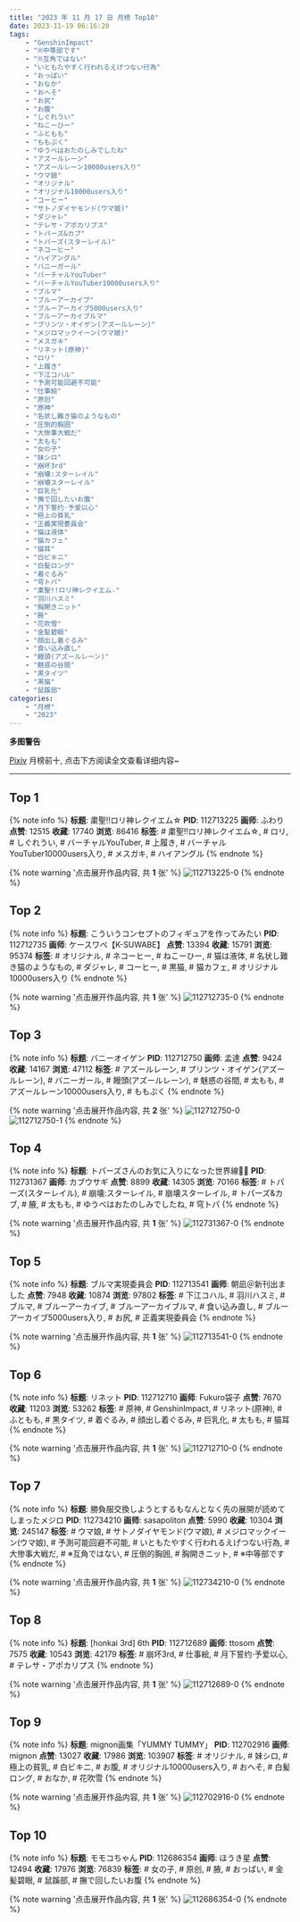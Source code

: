 ```yaml
---
title: "2023 年 11 月 17 日 月榜 Top10"
date: 2023-11-19 06:16:20
tags:
    - "GenshinImpact"
    - "※中等部です"
    - "※互角ではない"
    - "いともたやすく行われるえげつない行為"
    - "おっぱい"
    - "おなか"
    - "おへそ"
    - "お尻"
    - "お腹"
    - "しぐれうい"
    - "ねこーひー"
    - "ふともも"
    - "ももぷく"
    - "ゆうべはおたのしみでしたね"
    - "アズールレーン"
    - "アズールレーン10000users入り"
    - "ウマ娘"
    - "オリジナル"
    - "オリジナル10000users入り"
    - "コーヒー"
    - "サトノダイヤモンド(ウマ娘)"
    - "ダジャレ"
    - "テレサ・アポカリプス"
    - "トパーズ&カブ"
    - "トパーズ(スターレイル)"
    - "ネコーヒー"
    - "ハイアングル"
    - "バニーガール"
    - "バーチャルYouTuber"
    - "バーチャルYouTuber10000users入り"
    - "ブルマ"
    - "ブルーアーカイブ"
    - "ブルーアーカイブ5000users入り"
    - "ブルーアーカイブルマ"
    - "プリンツ・オイゲン(アズールレーン)"
    - "メジロマックイーン(ウマ娘)"
    - "メスガキ"
    - "リネット(原神)"
    - "ロリ"
    - "上履き"
    - "下江コハル"
    - "予測可能回避不可能"
    - "仕事絵"
    - "原创"
    - "原神"
    - "名状し難き猫のようなもの"
    - "圧倒的胸囲"
    - "大惨事大戦だ"
    - "太もも"
    - "女の子"
    - "妹シロ"
    - "崩坏3rd"
    - "崩壊:スターレイル"
    - "崩壊スターレイル"
    - "巨乳化"
    - "撫で回したいお腹"
    - "月下誓约·予爱以心"
    - "極上の貧乳"
    - "正義実現委員会"
    - "猫は液体"
    - "猫カフェ"
    - "猫耳"
    - "白ビキニ"
    - "白髪ロング"
    - "着ぐるみ"
    - "穹トパ"
    - "粛聖!!ロリ神レクイエム☆"
    - "羽川ハスミ"
    - "胸開きニット"
    - "腋"
    - "花吹雪"
    - "金髪碧眼"
    - "顔出し着ぐるみ"
    - "食い込み直し"
    - "饅頭(アズールレーン)"
    - "魅惑の谷間"
    - "黒タイツ"
    - "黒猫"
    - "鼠蹊部"
categories:
    - "月榜"
    - "2023"
---
```


<i class="fa fa-triangle-exclamation"></i>**多图警告**<i class="fa fa-triangle-exclamation"></i>

[Pixiv](https://www.pixiv.net/) 月榜前十, 点击下方阅读全文查看详细内容~

<!-- more -->

---

## Top 1

{% note info %}
**标题**: 粛聖!!ロリ神レクイエム☆
**PID**: 112713225 **画师**: ふわり
**点赞**: 12515 **收藏**: 17740 **浏览**: 86416
**标签**: # 粛聖!!ロリ神レクイエム☆, # ロリ, # しぐれうい, # バーチャルYouTuber, # 上履き, # バーチャルYouTuber10000users入り, # メスガキ, # ハイアングル
{% endnote %}

{% note warning '点击展开作品内容, 共 **1** 张' %}
![112713225-0](https://i.pixiv.re/img-original/img/2023/10/21/00/07/05/112713225_p0.jpg)
{% endnote %}

## Top 2

{% note info %}
**标题**: こういうコンセプトのフィギュアを作ってみたい
**PID**: 112712735 **画师**: ケースワベ【K-SUWABE】
**点赞**: 13394 **收藏**: 15791 **浏览**: 95374
**标签**: # オリジナル, # ネコーヒー, # ねこーひー, # 猫は液体, # 名状し難き猫のようなもの, # ダジャレ, # コーヒー, # 黒猫, # 猫カフェ, # オリジナル10000users入り
{% endnote %}

{% note warning '点击展开作品内容, 共 **1** 张' %}
![112712735-0](https://i.pixiv.re/img-original/img/2023/10/21/00/00/26/112712735_p0.jpg)
{% endnote %}

## Top 3

{% note info %}
**标题**: バニーオイゲン
**PID**: 112712750 **画师**: 孟達
**点赞**: 9424 **收藏**: 14167 **浏览**: 47112
**标签**: # アズールレーン, # プリンツ・オイゲン(アズールレーン), # バニーガール, # 饅頭(アズールレーン), # 魅惑の谷間, # 太もも, # アズールレーン10000users入り, # ももぷく
{% endnote %}

{% note warning '点击展开作品内容, 共 **2** 张' %}
![112712750-0](https://i.pixiv.re/img-original/img/2023/10/21/00/12/53/112712750_p0.jpg)
![112712750-1](https://i.pixiv.re/img-original/img/2023/10/21/00/12/53/112712750_p1.jpg)
{% endnote %}

## Top 4

{% note info %}
**标题**: トパーズさんのお気に入りになった世界線🚃💫
**PID**: 112731367 **画师**: カブウサギ
**点赞**: 8899 **收藏**: 14305 **浏览**: 70166
**标签**: # トパーズ(スターレイル), # 崩壊:スターレイル, # 崩壊スターレイル, # トパーズ&カブ, # 腋, # 太もも, # ゆうべはおたのしみでしたね, # 穹トパ
{% endnote %}

{% note warning '点击展开作品内容, 共 **1** 张' %}
![112731367-0](https://i.pixiv.re/img-original/img/2023/10/21/18/13/25/112731367_p0.jpg)
{% endnote %}

## Top 5

{% note info %}
**标题**: ブルマ実現委員会
**PID**: 112713541 **画师**: 朝凪＠新刊出ました
**点赞**: 7948 **收藏**: 10874 **浏览**: 97802
**标签**: # 下江コハル, # 羽川ハスミ, # ブルマ, # ブルーアーカイブ, # ブルーアーカイブルマ, # 食い込み直し, # ブルーアーカイブ5000users入り, # お尻, # 正義実現委員会
{% endnote %}

{% note warning '点击展开作品内容, 共 **1** 张' %}
![112713541-0](https://i.pixiv.re/img-original/img/2023/10/21/00/16/06/112713541_p0.jpg)
{% endnote %}

## Top 6

{% note info %}
**标题**: リネット
**PID**: 112712710 **画师**: Fukuro袋子
**点赞**: 7670 **收藏**: 11203 **浏览**: 53262
**标签**: # 原神, # GenshinImpact, # リネット(原神), # ふともも, # 黒タイツ, # 着ぐるみ, # 顔出し着ぐるみ, # 巨乳化, # 太もも, # 猫耳
{% endnote %}

{% note warning '点击展开作品内容, 共 **1** 张' %}
![112712710-0](https://i.pixiv.re/img-original/img/2023/10/21/00/00/19/112712710_p0.jpg)
{% endnote %}

## Top 7

{% note info %}
**标题**: 勝負服交換しようとするもなんとなく先の展開が読めてしまったメジロ
**PID**: 112734210 **画师**: sasapoliton
**点赞**: 5990 **收藏**: 10304 **浏览**: 245147
**标签**: # ウマ娘, # サトノダイヤモンド(ウマ娘), # メジロマックイーン(ウマ娘), # 予測可能回避不可能, # いともたやすく行われるえげつない行為, # 大惨事大戦だ, # ※互角ではない, # 圧倒的胸囲, # 胸開きニット, # ※中等部です
{% endnote %}

{% note warning '点击展开作品内容, 共 **1** 张' %}
![112734210-0](https://i.pixiv.re/img-original/img/2023/10/21/20/00/08/112734210_p0.jpg)
{% endnote %}

## Top 8

{% note info %}
**标题**: [honkai 3rd] 6th
**PID**: 112712689 **画师**: ttosom
**点赞**: 7575 **收藏**: 10543 **浏览**: 42179
**标签**: # 崩坏3rd, # 仕事絵, # 月下誓约·予爱以心, # テレサ・アポカリプス
{% endnote %}

{% note warning '点击展开作品内容, 共 **1** 张' %}
![112712689-0](https://i.pixiv.re/img-original/img/2023/10/21/00/00/15/112712689_p0.jpg)
{% endnote %}

## Top 9

{% note info %}
**标题**: mignon画集「YUMMY TUMMY」
**PID**: 112702916 **画师**: mignon
**点赞**: 13027 **收藏**: 17986 **浏览**: 103907
**标签**: # オリジナル, # 妹シロ, # 極上の貧乳, # 白ビキニ, # お腹, # オリジナル10000users入り, # おへそ, # 白髪ロング, # おなか, # 花吹雪
{% endnote %}

{% note warning '点击展开作品内容, 共 **1** 张' %}
![112702916-0](https://i.pixiv.re/img-original/img/2023/10/20/18/33/11/112702916_p0.jpg)
{% endnote %}

## Top 10

{% note info %}
**标题**: モモコちゃん
**PID**: 112686354 **画师**: ほうき星
**点赞**: 12494 **收藏**: 17976 **浏览**: 76839
**标签**: # 女の子, # 原创, # 腋, # おっぱい, # 金髪碧眼, # 鼠蹊部, # 撫で回したいお腹
{% endnote %}

{% note warning '点击展开作品内容, 共 **1** 张' %}
![112686354-0](https://i.pixiv.re/img-original/img/2023/10/20/00/00/26/112686354_p0.jpg)
{% endnote %}

